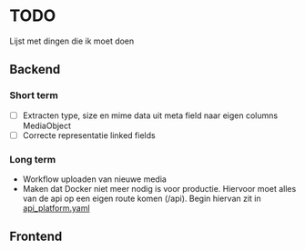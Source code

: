# TODO

Lijst met dingen die ik moet doen

## Backend

### Short term

- [ ] Extracten type, size en mime data uit meta field naar eigen columns MediaObject
- [ ] Correcte representatie linked fields

### Long term

- Workflow uploaden van nieuwe media
- Maken dat Docker niet meer nodig is voor productie. Hiervoor moet alles van de api op een eigen route komen (/api). Begin hiervan zit in [api_platform.yaml](/api/config/packages/api_platform.yaml)

## Frontend
